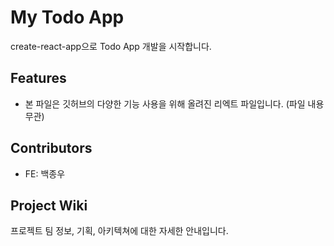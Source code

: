 # My Todo App

create-react-app으로 Todo App 개발을 시작합니다.

## Features

- 본 파일은 깃허브의 다양한 기능 사용을 위해 올려진 리엑트 파일입니다. (파일 내용 무관)

## Contributors

- FE: 백종우

## Project Wiki

프로젝트 팀 정보, 기획, 아키텍쳐에 대한 자세한 안내입니다.
